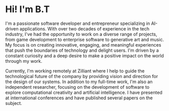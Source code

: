 # Hi! I'm B.T

I'm a passionate software developer and entrepreneur specializing in AI-driven applications. With over two decades of experience in the tech industry, I've had the opportunity to work on a diverse range of projects, from game development to enterprise software to generative art and music. My focus is on creating innovative, engaging, and meaningful experiences that push the boundaries of technology and delight users. I'm driven by a constant curiosity and a deep desire to make a positive impact on the world through my work.

Currently, I'm working remotely at Zilliant where I help to guide the technological future of the company by providing vision and direction for the design of our systems. In addition to my full-time work, I'm also an independent researcher, focusing on the development of software to explore computational creativity and artificial intelligence. I have presented at international conferences and have published several papers on the subject.
